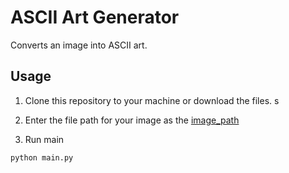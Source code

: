 # ASCII Art Generator

Converts an image into ASCII art.

## Usage

1. Clone this repository to your machine or download the files.
s
2. Enter the file path for your image as the [image_path](main.py)

3. Run main
``` 
python main.py
```
